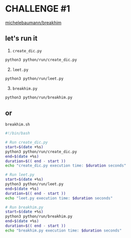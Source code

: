 # CHALLENGE #1

[michelebaumann/breakhim](/)

## let's run it

1. `create_dic.py`

```bash
python3 python/run/create_dic.py
```

2. `leet.py`

```bash
python3 python/run/leet.py
```

3. `breakhim.py`

```bash
python3 python/run/breakhim.py
```

## or

`breakhim.sh`

```bash
#!/bin/bash

# Run create_dic.py
start=$(date +%s)
python3 python/run/create_dic.py
end=$(date +%s)
duration=$(( end - start ))
echo "create_dic.py execution time: $duration seconds"

# Run leet.py
start=$(date +%s)
python3 python/run/leet.py
end=$(date +%s)
duration=$(( end - start ))
echo "leet.py execution time: $duration seconds"

# Run breakhim.py
start=$(date +%s)
python3 python/run/breakhim.py
end=$(date +%s)
duration=$(( end - start ))
echo "breakhim.py execution time: $duration seconds"
```
